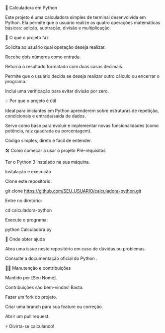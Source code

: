 🧮 Calculadora em Python

Este projeto é uma calculadora simples de terminal desenvolvida em Python.
Ela permite que o usuário realize as quatro operações matemáticas básicas: adição, subtração, divisão e multiplicação.

🚀 O que o projeto faz

Solicita ao usuário qual operação deseja realizar.

Recebe dois números como entrada.

Retorna o resultado formatado com duas casas decimais.

Permite que o usuário decida se deseja realizar outro cálculo ou encerrar o programa.

Inclui uma verificação para evitar divisão por zero.

💡 Por que o projeto é útil

Ideal para iniciantes em Python aprenderem sobre estruturas de repetição, condicionais e entrada/saída de dados.

Serve como base para evoluir e implementar novas funcionalidades (como potência, raiz quadrada ou porcentagem).

Código simples, direto e fácil de entender.

🛠️ Como começar a usar o projeto
Pré-requisitos

Ter o Python 3 instalado na sua máquina.

Instalação e execução

Clone este repositório:

git clone https://github.com/SEU_USUARIO/calculadora-python.git


Entre no diretório:

cd calculadora-python


Execute o programa:

python Calculadora.py

📌 Onde obter ajuda

Abra uma issue neste repositório em caso de dúvidas ou problemas.

Consulte a documentação oficial do Python
.

👨‍💻 Manutenção e contribuições

Mantido por [Seu Nome].

Contribuições são bem-vindas! Basta:

Fazer um fork do projeto.

Criar uma branch para sua feature ou correção.

Abrir um pull request.

⚡ Divirta-se calculando!
